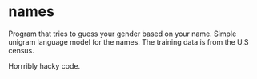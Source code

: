 names
=====

Program that tries to guess your gender based on your name.
Simple unigram language model for the names. The training data is
from the U.S census.

Horrribly hacky code.
